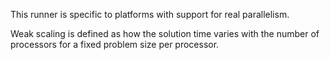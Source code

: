 This runner is specific to platforms with support for real parallelism.

Weak scaling is defined as how the solution time varies with the number of processors for a fixed problem size per processor.